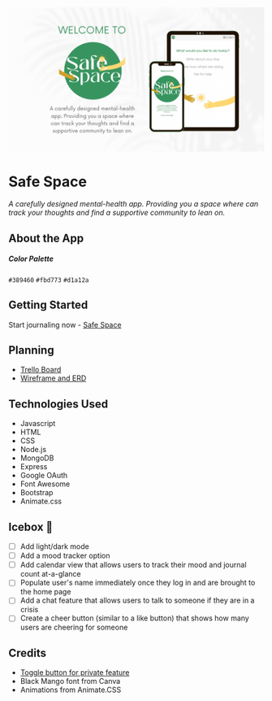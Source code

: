 ![mockup](https://github.com/smichaelonline/safe-space/blob/main/public/assets/safe-space-mockup.png)

# Safe Space 
*A carefully designed mental-health app. Providing you a space where can track your thoughts and find a supportive community to lean on.*

## About the App 

##### Color Palette 
`#389460`
`#fbd773`
`#d1a12a`

## Getting Started 
Start journaling now - [Safe Space](https://safe-space-journal-and-community.fly.dev/)

## Planning 
- [Trello Board](https://trello.com/invite/b/sJSXYzy5/41f1fabb8843138b6316bc38a48dc1ea/safe-space)
- [Wireframe and ERD](https://whimsical.com/safe-space-W1YXcz2jxqdnxKpzkzvd39)

## Technologies Used 
- Javascript 
- HTML
- CSS
- Node.js
- MongoDB
- Express
- Google OAuth
- Font Awesome
- Bootstrap
- Animate.css


## Icebox 🧊
- [ ] Add light/dark mode
- [ ] Add a mood tracker option 
- [ ] Add calendar view that allows users to track their mood and journal count at-a-glance
- [ ] Populate user's name immediately once they log in and are brought to the home page 
- [ ] Add a chat feature that allows users to talk to someone if they are in a crisis
- [ ] Create a cheer button (similar to a like button) that shows how many users are cheering for someone

## Credits
- [Toggle button for private feature](https://codeconvey.com/convert-checkbox-to-toggle-button-css/)
- Black Mango font from Canva
- Animations from Animate.CSS 

